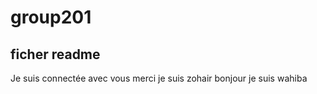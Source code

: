 # group201
##  ficher readme
Je suis connectée avec vous merci
je suis zohair
bonjour je suis wahiba
